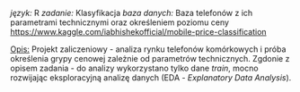 _język:_  R
_zadanie:_  Klasyfikacja 
_baza danych:_ Baza telefonów z ich parametrami technicznymi oraz określeniem poziomu ceny https://www.kaggle.com/iabhishekofficial/mobile-price-classification

<u>Opis:</u>
Projekt zaliczeniowy - analiza rynku telefonów komórkowych i próba określenia grypy cenowej zależnie od parametrów technicznych. Zgdonie z opisem zadania - do analizy wykorzystano tylko dane _train_, mocno rozwijając eksploracyjną analizę danych (EDA - _Explanatory Data Analysis_).